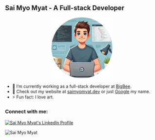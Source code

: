 

## Sai Myo Myat - A Full-stack Developer

<p align="center">
<img width="200px" height="200px" src="https://github.com/Sai-Myo-Myat/saimyomyat.dev/blob/main/public/logo-icon.jpg?raw=true" alt="Cartton-Illustration">
</p>

<!-- <p align="left"> <img src="https://komarev.com/ghpvc/?username=Sai-Myo-Myat&label=Profile%20views&color=0e75b6&style=flat-square" alt="saimyomyat" /></p>
-->

- 💼 I’m currently working as a full-stack developer at [BigBee](https://github.com/bigbee-dev).
- 🚀 Check out my website at <a href="https://saimyomyat.dev" target="_blank">saimyomyat.dev</a> or just [Google](https://www.google.com/search?q=sai+myo+myat) my name.
- ⚡ Fun fact: I love art.

<h3 align="left">Connect with me:</h3>
<p>
<a href="https://www.linkedin.com/in/saimyomyat/" target="_blank"><img align="center" src="https://img.shields.io/badge/LinkedIn-0077B5?style=for-the-badge&logo=linkedin&logoColor=white" alt="Sai Myo Myat's LinkedIn Profile" /></a>
</p>

<p><img align="center" src="https://github-readme-streak-stats.herokuapp.com/?user=Sai-Myo-Myat&theme=holi-theme" alt="Sai Myo Myat" /></p>
